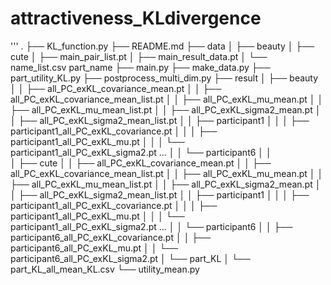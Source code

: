 # attractiveness_KLdivergence

'''
.
├── KL_function.py
├── README.md
├── data
│   ├── beauty
│   ├── cute
│   ├── main_pair_list.pt
│   ├── main_result_data.pt
│   └── name_list.csv  part_name 
├── main.py
├── make_data.py
├── part_utility_KL.py
├── postprocess_multi_dim.py
├── result
│   ├── beauty
│   │   ├── all_PC_exKL_covariance_mean.pt
│   │   ├── all_PC_exKL_covariance_mean_list.pt
│   │   ├── all_PC_exKL_mu_mean.pt
│   │   ├── all_PC_exKL_mu_mean_list.pt
│   │   ├── all_PC_exKL_sigma2_mean.pt
│   │   ├── all_PC_exKL_sigma2_mean_list.pt
│   │   ├── participant1
│   │   │   ├── participant1_all_PC_exKL_covariance.pt
│   │   │   ├── participant1_all_PC_exKL_mu.pt
│   │   │   └── participant1_all_PC_exKL_sigma2.pt
                ...
│   │   └── participant6
│   │       
│   ├── cute
│   │   ├── all_PC_exKL_covariance_mean.pt
│   │   ├── all_PC_exKL_covariance_mean_list.pt
│   │   ├── all_PC_exKL_mu_mean.pt
│   │   ├── all_PC_exKL_mu_mean_list.pt
│   │   ├── all_PC_exKL_sigma2_mean.pt
│   │   ├── all_PC_exKL_sigma2_mean_list.pt
│   │   ├── participant1
│   │   │   ├── participant1_all_PC_exKL_covariance.pt
│   │   │   ├── participant1_all_PC_exKL_mu.pt
│   │   │   └── participant1_all_PC_exKL_sigma2.pt
                ...
│   │   └── participant6
│   │       ├── participant6_all_PC_exKL_covariance.pt
│   │       ├── participant6_all_PC_exKL_mu.pt
│   │       └── participant6_all_PC_exKL_sigma2.pt
│   └── part_KL
│       └── part_KL_all_mean_KL.csv
└── utility_mean.py
```